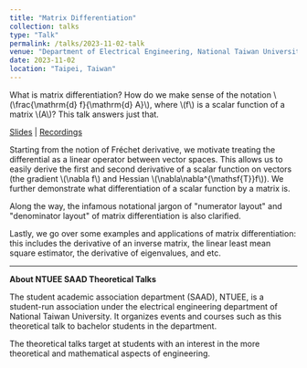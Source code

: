 ```yaml
---
title: "Matrix Differentiation"
collection: talks
type: "Talk"
permalink: /talks/2023-11-02-talk
venue: "Department of Electrical Engineering, National Taiwan University"
date: 2023-11-02
location: "Taipei, Taiwan"
---
```


What is matrix differentiation? How do we make sense of the notation \\(\frac{\mathrm{d} f}{\mathrm{d} A}\\), where \\(f\\) is a scalar function of a matrix \\(A\\)? This talk answers just that.

[Slides](https://github.com/WenPerng/EESAAD_slides/blob/8bb7e14a4bd44e8dd70803546ddef0b3ab2adf02/Matrix%20Differentiation%202023%20%5Bwritten%5D.pdf) | 
[Recordings](https://www.youtube.com/watch?v=YRVq5iREDJo)

Starting from the notion of Fréchet derivative, we motivate treating the differential as a linear operator between vector spaces. This allows us to easily derive the first and second derivative of a scalar function on vectors (the gradient \\(\nabla f\\) and Hessian \\(\nabla\nabla^{\mathsf{T}}f\\)). We further demonstrate what differentiation of a scalar function by a matrix is.

Along the way, the infamous notational jargon of "numerator layout" and "denominator layout" of matrix differentiation is also clarified.

Lastly, we go over some examples and applications of matrix differentiation: this includes the derivative of an inverse matrix, the linear least mean square estimator, the derivative of eigenvalues, and etc.

---
**About NTUEE SAAD Theoretical Talks**

The student academic association department (SAAD), NTUEE, is a student-run association under the electrical engineering department of National Taiwan University. It organizes events and courses such as this theoretical talk to bachelor students in the department.

The theoretical talks target at students with an interest in the more theoretical and mathematical aspects of engineering.
